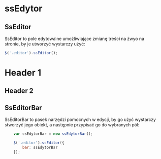 ssEdytor
========

SsEditor
--------
SsEditor to pole edytowalne umożliwiające zmianę treści na żwyo na stronie, by je utworzyć wystarczy użyć:
```js
$('.editor').ssEditor();
```

# Header 1 #

## Header 2 ##

SsEditorBar
--------
SsEditorBar to pasek narzędzi pomocnych w edycji, by go użyć wystarczy stworzyć jego obiekt, a następnie przypisać go do wybranych pól:
```js
	var ssEdytorBar = new ssEdytorBar();

	$('.editor').ssEditor({
		bar: ssEdytorBar
	});
```
